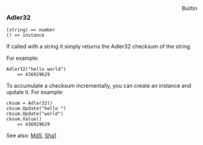 <div style="float:right"><span class="builtin">Builtin</span></div>

### Adler32

``` suneido
(string) => number
() => instance
```

If called with a string it simply returns the Adler32 checksum of the string.

For example:

``` suneido
Adler32("hello world")
    => 436929629
```

To accumulate a checksum incrementally, you can create an instance and update it. For example:

``` suneido
cksum = Adler32()
cksum.Update("hello ")
cksum.Update("world")
cksum.Value()
    => 436929629
```


See also:
[Md5](<Md5.md>),
[Sha1](<Sha1.md>)
